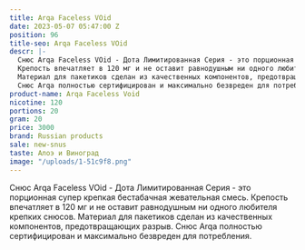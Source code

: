 ```yaml
---
title: Arqa Faceless VOid
date: 2023-05-07 05:47:00 Z
position: 96
title-seo: Arqa Faceless VOid
descr: |-
  Снюс Arqa Faceless VOid - Дота Лимитированная Серия - это порционная супер крепкая бестабачная жевательная смесь.
  Крепость впечатляет в 120 мг и не оставит равнодушным ни одного любителя крепких снюсов.
  Материал для пакетиков сделан из качественных компонентов, предотвращающих разрыв.
  Снюс Arqa полностью сертифицирован и максимально безвреден для потребления.
product-name: Arqa Faceless Void
nicotine: 120
portions: 20
gram: 20
price: 3000
brand: Russian products
sale: new-snus
taste: Алоэ и Виноград
image: "/uploads/1-51c9f8.png"
---
```


Снюс Arqa Faceless VOid - Дота Лимитированная Серия - это порционная супер крепкая бестабачная жевательная смесь.
Крепость впечатляет в 120 мг и не оставит равнодушным ни одного любителя крепких снюсов.
Материал для пакетиков сделан из качественных компонентов, предотвращающих разрыв.
Снюс Arqa полностью сертифицирован и максимально безвреден для потребления.